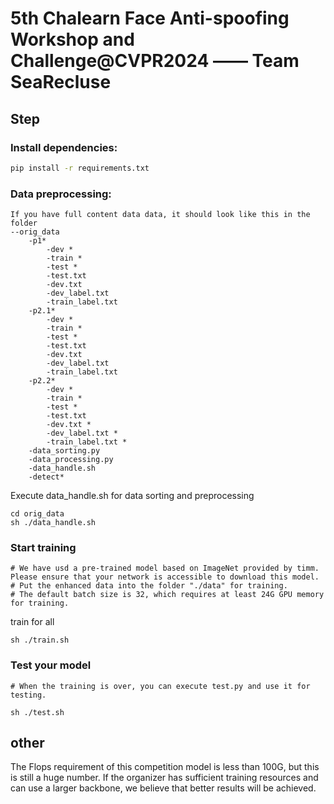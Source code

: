 # 5th Chalearn Face Anti-spoofing Workshop and Challenge@CVPR2024 —— Team SeaRecluse

## Step
### Install dependencies:
```bash
pip install -r requirements.txt
```

### Data preprocessing:
```
If you have full content data data, it should look like this in the folder
--orig_data
    -p1*
        -dev *
        -train *
        -test *
        -test.txt
        -dev.txt 
        -dev_label.txt 
        -train_label.txt 
    -p2.1*
        -dev *
        -train *
        -test *
        -test.txt
        -dev.txt 
        -dev_label.txt 
        -train_label.txt 
    -p2.2*
        -dev *
        -train *
        -test *
        -test.txt
        -dev.txt *
        -dev_label.txt *
        -train_label.txt *
    -data_sorting.py
    -data_processing.py
    -data_handle.sh
    -detect*

```
Execute data_handle.sh for data sorting and preprocessing
``` shell
cd orig_data
sh ./data_handle.sh
```

### Start training
```
# We have usd a pre-trained model based on ImageNet provided by timm. Please ensure that your network is accessible to download this model.
# Put the enhanced data into the folder "./data" for training.
# The default batch size is 32, which requires at least 24G GPU memory for training.
```
train for all
```
sh ./train.sh
```


### Test your model
```
# When the training is over, you can execute test.py and use it for testing.

sh ./test.sh
```

## other
The Flops requirement of this competition model is less than 100G, but this is still a huge number. If the organizer has sufficient training resources and can use a larger backbone, we believe that better results will be achieved.

